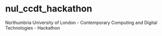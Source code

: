 # nul_ccdt_hackathon
Northumbria University of London - Contemporary Computing and Digital Technologies - Hackathon
